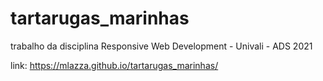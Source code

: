 # tartarugas_marinhas
trabalho da disciplina Responsive Web Development - Univali - ADS 2021

link: https://mlazza.github.io/tartarugas_marinhas/
